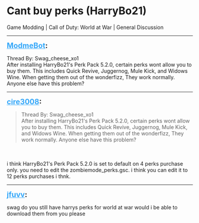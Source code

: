 # Cant buy perks (HarryBo21)
Game Modding | Call of Duty: World at War | General Discussion

---
<strong style="font-size: 1.4em;"><span style="text-decoration: underline;text-decoration-color: #34a7f9;"><span style="color:#34a7f9;">ModmeBot</span></span>:</strong>

<p>Thread By: Swag_cheese_xo1<br />After installing HarryBo21&#39;s Perk Pack 5.2.0,  certain perks wont allow you to buy them. This includes Quick Revive, Juggernog, Mule Kick, and Widows Wine. When getting them out of the wonderfizz, They work normally. Anyone else have this problem?</p>

---
<strong style="font-size: 1.4em;"><span style="text-decoration: underline;text-decoration-color: #34a7f9;"><span style="color:#34a7f9;">cire3008</span></span>:</strong>

<p><blockquote>Thread By: Swag_cheese_xo1<br />After installing HarryBo21&#39;s Perk Pack 5.2.0,  certain perks wont allow you to buy them. This includes Quick Revive, Juggernog, Mule Kick, and Widows Wine. When getting them out of the wonderfizz, They work normally. Anyone else have this problem?<br /></blockquote><br /><br />i think HarryBo21&#39;s Perk Pack 5.2.0 is set to default on 4 perks purchase only. you need to edit the zombiemode_perks.gsc. i think you can edit it to 12 perks purchases i thnk.</p>

---
<strong style="font-size: 1.4em;"><span style="text-decoration: underline;text-decoration-color: #34a7f9;"><span style="color:#34a7f9;">jfuvv</span></span>:</strong>

<p>swag do you still have harrys perks for world at war would i be able to download them from you please</p>
